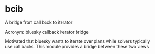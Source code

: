 # bcib

A bridge from call back to iterator  

Acronym: bluesky callback iterator bridge

Motivated that bluesky wants to iterate over plans while solvers typically use call backs. This module provides a bridge between these two views
